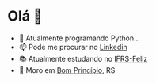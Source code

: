 <h1>Olá 👋</h1>


- 🌱 Atualmente programando Python...
- 📫 Pode me procurar no [Linkedin](https://www.linkedin.com/in/assmannluisdev84/)
- 📚 Atualmente estudando no [IFRS-Feliz](https://ifrs.edu.br/feliz/)
- 🏡 Moro em [Bom Princípio](https://www.google.com/search?q=bom+princ%C3%ADpio&oq=bom+princ%C3%ADpio&aqs=chrome..69i57j0l5j69i60.6396j0j7&sourceid=chrome&ie=UTF-8), RS
